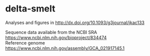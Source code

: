 # delta-smelt
Analyses and figures in http://dx.doi.org/10.1093/g3journal/jkac133

Sequence data available from the NCBI SRA https://www.ncbi.nlm.nih.gov/bioproject/834474     
Reference genome https://www.ncbi.nlm.nih.gov/assembly/GCA_021917145.1     
